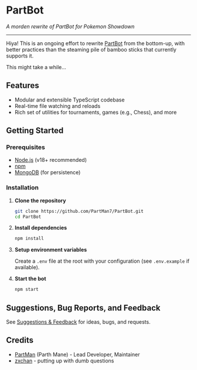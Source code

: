# PartBot

_A morden rewrite of PartBot for Pokemon Showdown_

---

Hiya! This is an ongoing effort to rewrite [PartBot](https://github.com/PartMan7/PartBot) from the bottom-up, with better practices than the steaming pile of bamboo sticks that currently supports it.

This might take a while...

## Features

- Modular and extensible TypeScript codebase
- Real-time file watching and reloads
- Rich set of utilities for tournaments, games (e.g., Chess), and more

## Getting Started

### Prerequisites

- [Node.js](https://nodejs.org/) (v18+ recommended)
- [npm](https://www.npmjs.com/)
- [MongoDB](https://www.mongodb.com/) (for persistence)

### Installation

1. **Clone the repository**
   ```bash
   git clone https://github.com/PartMan7/PartBot.git
   cd PartBot
   ```

2. **Install dependencies**
   ```bash
   npm install
   ```

3. **Setup environment variables**

   Create a `.env` file at the root with your configuration (see `.env.example` if available).

4. **Start the bot**
   ```bash
   npm start
   ```

## Suggestions, Bug Reports, and Feedback

See [Suggestions & Feedback](https://github.com/PartMan7/PartBot/tree/main/docs/SUGGESTIONS.md) for ideas, bugs, and requests.

## Credits

- [PartMan](https://github.com/PartMan7) (Parth Mane) - Lead Developer, Maintainer
- [zxchan](https://github.com/singiamtel) - putting up with dumb questions
